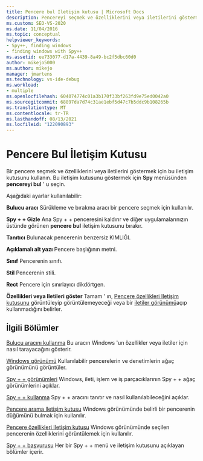 ```yaml
---
title: Pencere bul Iletişim kutusu | Microsoft Docs
description: Pencereyi seçmek ve özelliklerini veya iletilerini göstermek için pencere bul iletişim kutusunu kullanın.  Bu makalede kullanım ayrıntıları sağlanmaktadır.
ms.custom: SEO-VS-2020
ms.date: 11/04/2016
ms.topic: conceptual
helpviewer_keywords:
- Spy++, finding windows
- finding windows with Spy++
ms.assetid: ee733077-d17a-4439-8a49-bc2f5dbc60d0
author: mikejo5000
ms.author: mikejo
manager: jmartens
ms.technology: vs-ide-debug
ms.workload:
- multiple
ms.openlocfilehash: 604074774c01a3b170f33bf263fd9e75ed0042a0
ms.sourcegitcommit: 68897da7d74c31ae1ebf5d47c7b5ddc9b108265b
ms.translationtype: MT
ms.contentlocale: tr-TR
ms.lasthandoff: 08/13/2021
ms.locfileid: "122090893"
---
```

# <a name="find-window-dialog-box"></a>Pencere Bul İletişim Kutusu
Bir pencere seçmek ve özelliklerini veya iletilerini göstermek için bu iletişim kutusunu kullanın. Bu iletişim kutusunu göstermek için **Spy** menüsünden **pencereyi bul** ' u seçin.

 Aşağıdaki ayarlar kullanılabilir:

 **Bulucu aracı** Sürükleme ve bırakma aracı bir pencere seçmek için kullanılır.

 **Spy + + Gizle** Ana Spy + + penceresini kaldırır ve diğer uygulamalarınızın üstünde görünen **pencere bul** iletişim kutusunu bırakır.

 **Tanıtıcı** Bulunacak pencerenin benzersiz KIMLIĞI.

 **Açıklamalı alt yazı** Pencere başlığının metni.

 **Sınıf** Pencerenin sınıfı.

 **Stil** Pencerenin stili.

 **Rect** Pencere için sınırlayıcı dikdörtgen.

 **Özellikleri veya Iletileri göster** Tamam ' ın, [Pencere özellikleri Iletişim kutusunu](../debugger/window-properties-dialog-box.md) görüntüleyip görüntülemeyeceği veya bir [iletiler görünümü](../debugger/messages-view.md)açıp kullanmadığını belirler.

## <a name="related-sections"></a>İlgili Bölümler
 [Bulucu aracını kullanma](../debugger/how-to-use-the-finder-tool.md) Bu aracın Windows 'un özellikler veya iletiler için nasıl tarayacağını gösterir.

 [Windows görünümü](../debugger/windows-view.md) Kullanılabilir pencerelerin ve denetimlerin ağaç görünümünü görüntüler.

 [Spy + + görünümleri](../debugger/spy-increment-views.md) Windows, ileti, işlem ve iş parçacıklarının Spy + + ağaç görünümlerini açıklar.

 [Spy + + kullanma](../debugger/using-spy-increment.md) Spy + + aracını tanıtır ve nasıl kullanılabileceğini açıklar.

 [Pencere arama Iletişim kutusu](../debugger/window-search-dialog-box.md) Windows görünümünde belirli bir pencerenin düğümünü bulmak için kullanılır.

 [Pencere özellikleri Iletişim kutusu](../debugger/window-properties-dialog-box.md) Windows görünümünde seçilen pencerenin özelliklerini görüntülemek için kullanılır.

 [Spy + + başvurusu](../debugger/spy-increment-reference.md) Her bir Spy + + menü ve iletişim kutusunu açıklayan bölümler içerir.